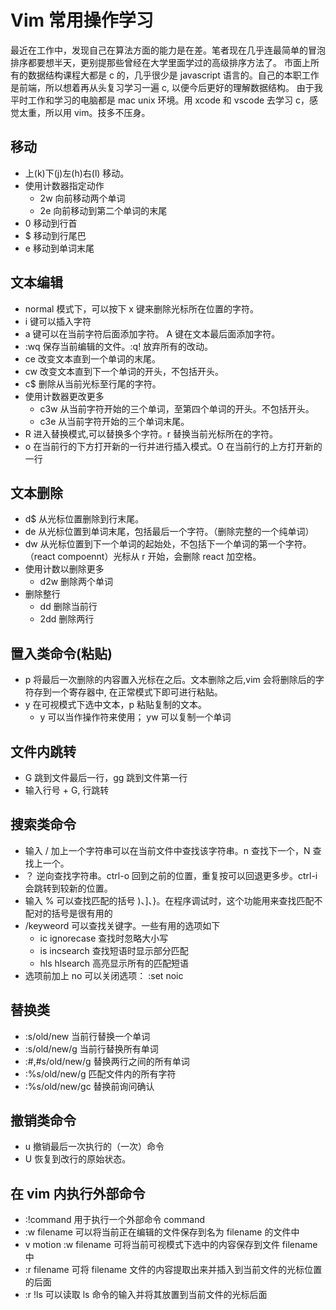# Vim 常用操作学习

最近在工作中，发现自己在算法方面的能力是在差。笔者现在几乎连最简单的冒泡排序都要想半天，更别提那些曾经在大学里面学过的高级排序方法了。
市面上所有的数据结构课程大都是 c 的，几乎很少是 javascript 语言的。自己的本职工作是前端，所以想着再从头复习学习一遍 c, 以便今后更好的理解数据结构。
由于我平时工作和学习的电脑都是 mac unix 环境。用 xcode 和 vscode 去学习 c，感觉太重，所以用 vim。技多不压身。


## 移动

* 上(k)下(j)左(h)右(l) 移动。
* 使用计数器指定动作
   * 2w 向前移动两个单词
   * 2e 向前移动到第二个单词的末尾
* 0 移动到行首
* $ 移动到行尾巴
* e 移动到单词末尾

##  文本编辑

* normal 模式下，可以按下 x 键来删除光标所在位置的字符。
* i 键可以插入字符
* a 键可以在当前字符后面添加字符。 A 键在文本最后面添加字符。
* :wq 保存当前编辑的文件。:q! 放弃所有的改动。
* ce 改变文本直到一个单词的末尾。
* cw 改变文本直到下一个单词的开头，不包括开头。
* c$ 删除从当前光标至行尾的字符。
* 使用计数器更改更多
   * c3w 从当前字符开始的三个单词，至第四个单词的开头。不包括开头。
   * c3e 从当前字符开始的三个单词末尾。
* R 进入替换模式,可以替换多个字符。r 替换当前光标所在的字符。 
* o 在当前行的下方打开新的一行并进行插入模式。O 在当前行的上方打开新的一行

## 文本删除
* d$ 从光标位置删除到行末尾。
* de 从光标位置到单词末尾，包括最后一个字符。（删除完整的一个纯单词）
* dw 从光标位置到下一个单词的起始处，不包括下一个单词的第一个字符。（react compoennt）光标从 r 开始，会删除 react 加空格。
* 使用计数以删除更多
  * d2w 删除两个单词
* 删除整行
  * dd 删除当前行
  * 2dd 删除两行

## 置入类命令(粘贴)
 * p 将最后一次删除的内容置入光标在之后。文本删除之后,vim 会将删除后的字符存到一个寄存器中, 在正常模式下即可进行粘贴。
 * y 在可视模式下选中文本，p 粘贴复制的文本。
    * y 可以当作操作符来使用； yw 可以复制一个单词

## 文件内跳转
  * G 跳到文件最后一行，gg 跳到文件第一行
  * 输入行号 + G, 行跳转

## 搜索类命令
  * 输入 / 加上一个字符串可以在当前文件中查找该字符串。n 查找下一个，N 查找上一个。
  * ？ 逆向查找字符串。ctrl-o 回到之前的位置，重复按可以回退更多步。ctrl-i 会跳转到较新的位置。
  * 输入 % 可以查找匹配的括号 )、]、}。在程序调试时，这个功能用来查找匹配不配对的括号是很有用的
 * /keyweord 可以查找关键字。一些有用的选项如下
   * ic ignorecase 查找时忽略大小写
   * is incsearch 查找短语时显示部分匹配
   * hls hlsearch 高亮显示所有的匹配短语
  * 选项前加上 no 可以关闭选项： :set noic

## 替换类
  * :s/old/new 当前行替换一个单词
  * :s/old/new/g 当前行替换所有单词
  * :#,#s/old/new/g 替换两行之间的所有单词
  * :%s/old/new/g 匹配文件内的所有字符
  * :%s/old/new/gc 替换前询问确认

## 撤销类命令
  * u 撤销最后一次执行的（一次）命令
  * U 恢复到改行的原始状态。

## 在 vim 内执行外部命令
  * :!command 用于执行一个外部命令 command
  * :w filename 可以将当前正在编辑的文件保存到名为 filename 的文件中
  * v motion :w filename 可将当前可视模式下选中的内容保存到文件 filename 中
  * :r filename 可将 filename 文件的内容提取出来并插入到当前文件的光标位置的后面
  * :r !ls 可以读取 ls 命令的输入并将其放置到当前文件的光标后面

